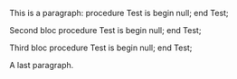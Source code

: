 
This is a paragraph:
procedure Test is
begin
   null;
end Test;

Second bloc
procedure Test is
begin
   null;
end Test;

Third bloc
procedure Test is
begin
   null;
end Test;

 A last paragraph.

